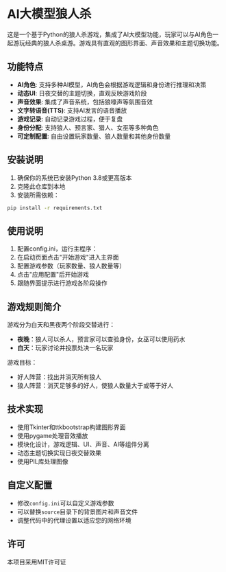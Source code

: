 # AI大模型狼人杀

这是一个基于Python的狼人杀游戏，集成了AI大模型功能，玩家可以与AI角色一起游玩经典的狼人杀桌游。游戏具有直观的图形界面、声音效果和主题切换功能。

## 功能特点

- **AI角色**: 支持多种AI模型，AI角色会根据游戏逻辑和身份进行推理和决策
- **动态UI**: 日夜交替的主题切换，直观反映游戏阶段
- **声音效果**: 集成了声音系统，包括狼嚎声等氛围音效
- **文字转语音(TTS)**: 支持AI发言的语音播放
- **游戏记录**: 自动记录游戏过程，便于复盘
- **身份分配**: 支持狼人、预言家、猎人、女巫等多种角色
- **可定制配置**: 自由设置玩家数量、狼人数量和其他身份数量

## 安装说明

1. 确保你的系统已安装Python 3.8或更高版本
2. 克隆此仓库到本地
3. 安装所需依赖：

```bash
pip install -r requirements.txt
```

## 使用说明

1. 配置config.ini，运行主程序：
2. 在启动页面点击"开始游戏"进入主界面
3. 配置游戏参数（玩家数量、狼人数量等）
4. 点击"应用配置"后开始游戏
5. 跟随界面提示进行游戏各阶段操作

## 游戏规则简介

游戏分为白天和黑夜两个阶段交替进行：

- **夜晚**：狼人可以杀人，预言家可以查验身份，女巫可以使用药水
- **白天**：玩家讨论并投票处决一名玩家

游戏目标：
- 好人阵营：找出并消灭所有狼人
- 狼人阵营：消灭足够多的好人，使狼人数量大于或等于好人

## 技术实现

- 使用Tkinter和ttkbootstrap构建图形界面
- 使用pygame处理音效播放
- 模块化设计，游戏逻辑、UI、声音、AI等组件分离
- 动态主题切换实现日夜交替效果
- 使用PIL库处理图像

## 自定义配置

- 修改`config.ini`可以自定义游戏参数
- 可以替换`source`目录下的背景图片和声音文件
- 调整代码中的代理设置以适应您的网络环境

## 许可

本项目采用MIT许可证 